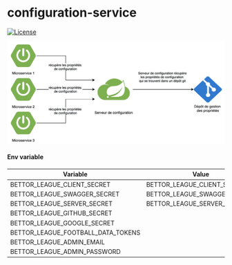 # configuration-service

[![License](https://img.shields.io/badge/License-Apache%202.0-blue.svg)](https://opensource.org/licenses/Apache-2.0)

![Preview](https://raw.githubusercontent.com/bettor-league/configuration-service/master/src/main/resources/static/screenshot.png)

#### Env variable

| Variable                           | Value                        |
|------------------------------------|------------------------------|
| BETTOR_LEAGUE_CLIENT_SECRET        | BETTOR_LEAGUE_CLIENT_SECRET  |
| BETTOR_LEAGUE_SWAGGER_SECRET       | BETTOR_LEAGUE_SWAGGER_SECRET |
| BETTOR_LEAGUE_SERVER_SECRET        | BETTOR_LEAGUE_SERVER_SECRET  |
| BETTOR_LEAGUE_GITHUB_SECRET        |                              |
| BETTOR_LEAGUE_GOOGLE_SECRET        |                              |
| BETTOR_LEAGUE_FOOTBALL_DATA_TOKENS |                              |
| BETTOR_LEAGUE_ADMIN_EMAIL          |                              |
| BETTOR_LEAGUE_ADMIN_PASSWORD       |                              |